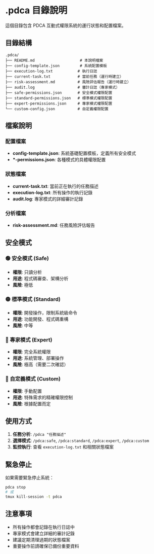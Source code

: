 # .pdca 目錄說明

這個目錄包含 PDCA 互動式權限系統的運行狀態和配置檔案。

## 目錄結構

```
.pdca/
├── README.md                    # 本說明檔案
├── config-template.json         # 系統配置模板
├── execution-log.txt           # 執行日誌
├── current-task.txt            # 當前任務（運行時建立）
├── risk-assessment.md          # 風險評估報告（運行時建立）
├── audit.log                   # 審計日誌（專家模式）
├── safe-permissions.json       # 安全模式權限配置
├── standard-permissions.json   # 標準模式權限配置
├── expert-permissions.json     # 專家模式權限配置
└── custom-config.json          # 自定義權限配置
```

## 檔案說明

### 配置檔案
- **config-template.json**: 系統基礎配置模板，定義所有安全模式
- **\*-permissions.json**: 各種模式的具體權限配置

### 狀態檔案  
- **current-task.txt**: 當前正在執行的任務描述
- **execution-log.txt**: 所有操作的執行記錄
- **audit.log**: 專家模式的詳細審計記錄

### 分析檔案
- **risk-assessment.md**: 任務風險評估報告

## 安全模式

### 🟢 安全模式 (Safe)
- **權限**: 只讀分析
- **用途**: 程式碼審查、架構分析
- **風險**: 極低

### 🟡 標準模式 (Standard)  
- **權限**: 開發操作，限制系統級命令
- **用途**: 功能開發、程式碼重構
- **風險**: 中等

### 🔴 專家模式 (Expert)
- **權限**: 完全系統權限
- **用途**: 系統管理、部署操作
- **風險**: 極高（需要二次確認）

### 🔧 自定義模式 (Custom)
- **權限**: 手動配置
- **用途**: 特殊需求的精確權限控制
- **風險**: 根據配置而定

## 使用方式

1. **任務分析**: `/pdca "任務描述"`
2. **選擇模式**: `/pdca:safe`, `/pdca:standard`, `/pdca:expert`, `/pdca:custom`
3. **監控執行**: 查看 `execution-log.txt` 和相關狀態檔案

## 緊急停止

如果需要緊急停止系統：
```bash
pdca stop
# 或
tmux kill-session -t pdca
```

## 注意事項

- 所有操作都會記錄在執行日誌中
- 專家模式會建立詳細的審計記錄
- 建議定期清理過期的狀態檔案
- 重要操作前請確保已備份重要資料